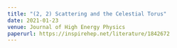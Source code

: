 ```yaml
---
title: "(2, 2) Scattering and the Celestial Torus"
date: 2021-01-23
venue: Journal of High Energy Physics
paperurl: https://inspirehep.net/literature/1842672
---
```

